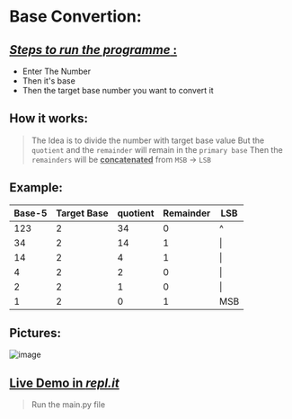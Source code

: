 
# Base Convertion:

## <u> _Steps to run the programme_ : </u>
- Enter The Number
- Then it's base
- Then the target base number you want to convert it

## How it works:
> The Idea is to divide the number with target base value
But the `quotient` and the `remainder` will remain in the `primary base`
Then the `remainders` will be <b><ins>concatenated</ins></b> from `MSB` -> `LSB` 

## Example:
| Base-5 | Target Base | quotient | Remainder |  LSB |
| ------ | ----------- | -------- | --------- | ---- |
| 123    |  2          |    34    |     0     |  ^   |
| 34     |  2          |    14    |     1     |  \|   |
| 14     |  2          |    4     |      1    |  \|   |
| 4      |  2          |   2      |   0       |  \|   |
| 2      |   2         |   1      |    0      |  \|   |
| 1      |  2          |  0       |    1      |  MSB |

## Pictures:
![image](https://user-images.githubusercontent.com/41261534/221346033-21ca8ab2-45a2-4669-a21d-eb92f06072cf.png)


## [Live Demo in _repl.it_](https://replit.com/@MeEk0/anyBaseConverter?v=1#main.py)
> Run the main.py file
